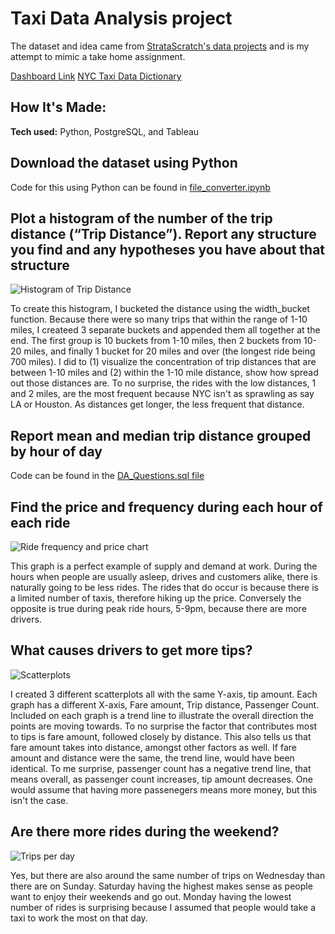# Taxi Data Analysis project
The dataset and idea came from [StrataScratch's data projects](https://platform.stratascratch.com/data-projects/nyc-taxi-data) and is my attempt to mimic a take home assignment. 

[Dashboard Link]([https://public.tableau.com/app/profile/jason.lee2654/viz/ETFResearchProject/Dashboard1](https://public.tableau.com/app/profile/jason.lee2654/viz/Taxi_projectDistanceHistogram/final_dashboard))
[NYC Taxi Data Dictionary](https://learn.microsoft.com/en-us/azure/open-datasets/dataset-taxi-green?tabs=azureml-opendatasets)

## How It's Made:

**Tech used:** Python, PostgreSQL, and Tableau

## Download the dataset using Python
Code for this using Python can be found in [file_converter.ipynb](https://github.com/JasonSTLee/Taxi-Project/blob/master/file_converter.ipynb)

## Plot a histogram of the number of the trip distance (“Trip Distance”). Report any structure you find and any hypotheses you have about that structure
![Histogram of Trip Distance](https://github.com/user-attachments/assets/c11a1c08-7732-4c95-b458-7f7cef4b00b2)

To create this histogram, I bucketed the distance using the width_bucket function. Because there were so many trips that within the range of 1-10 miles, I createed 3 separate buckets and appended them all together at the end. The first group is 10 buckets from 1-10 miles, then 2 buckets from 10-20 miles, and finally 1 bucket for 20 miles and over (the longest ride being 700 miles). I did to (1) visualize the concentration of trip distances that are between 1-10 miles and (2) within the 1-10 mile distance, show how spread out those distances are. To no surprise, the rides with the low distances, 1 and 2 miles, are the most frequent because NYC isn't as sprawling as say LA or Houston. As distances get longer, the less frequent that distance.

## Report mean and median trip distance grouped by hour of day
Code can be found in the [DA_Questions.sql file](https://github.com/JasonSTLee/Taxi-Project/blob/master/DA_Questions_SQL)

## Find the price and frequency during each hour of each ride
![Ride frequency and price chart](https://github.com/user-attachments/assets/e1a7c9c3-e637-4af2-8243-c5155c30c42c)

This graph is a perfect example of supply and demand at work. During the hours when people are usually asleep, drives and customers alike, there is naturally going to be less rides. The rides that do occur is because there is a limited number of taxis, therefore hiking up the price. Conversely the opposite is true during peak ride hours, 5-9pm, because there are more drivers. 

## What causes drivers to get more tips?
![Scatterplots](https://github.com/user-attachments/assets/c2ab6e38-9cab-4b55-90a6-265868f76180)

I created 3 different scatterplots all with the same Y-axis, tip amount. Each graph has a different X-axis, Fare amount, Trip distance, Passenger Count. Included on each graph is a trend line to illustrate the overall direction the points are moving towards. To no surprise the factor that contributes most to tips is fare amount, followed closely by distance. This also tells us that fare amount takes into distance, amongst other factors as well. If fare amount and distance were the same, the trend line, would have been identical. To me surprise, passenger count has a negative trend line, that means overall, as passenger count increases, tip amount decreases. One would assume that having more passenegers means more money, but this isn't the case. 

## Are there more rides during the weekend?
![Trips per day](https://github.com/user-attachments/assets/70590157-bf7c-4245-b653-3f0d922035d5)

Yes, but there are also around the same number of trips on Wednesday than there are on Sunday. Saturday having the highest makes sense as people want to enjoy their weekends and go out. Monday having the lowest number of rides is surprising because I assumed that people would take a taxi to work the most on that day.
